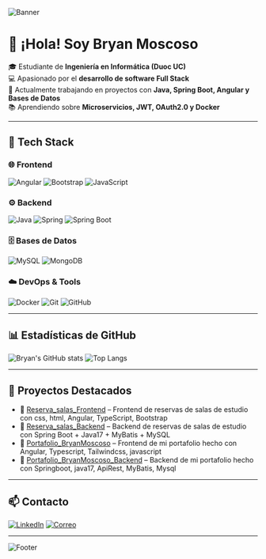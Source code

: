 <!-- Banner -->
![Banner](https://capsule-render.vercel.app/api?type=waving&color=ff0000&height=200&section=header&text=Bryan%20Moscoso%20Oria&fontSize=40&fontColor=ffffff&animation=fadeIn&fontAlignY=35)

# 👋 ¡Hola! Soy Bryan Moscoso

🎓 Estudiante de **Ingeniería en Informática (Duoc UC)**  
💻 Apasionado por el **desarrollo de software Full Stack**  
🚀 Actualmente trabajando en proyectos con **Java, Spring Boot, Angular y Bases de Datos**  
📚 Aprendiendo sobre **Microservicios, JWT, OAuth2.0 y Docker**

---

## 🔧 Tech Stack

### 🌐 Frontend
![Angular](https://img.shields.io/badge/Angular-DD0031?style=for-the-badge&logo=angular&logoColor=white)
![Bootstrap](https://img.shields.io/badge/Bootstrap-563D7C?style=for-the-badge&logo=bootstrap&logoColor=white)
![JavaScript](https://img.shields.io/badge/JavaScript-323330?style=for-the-badge&logo=javascript&logoColor=F7DF1E)

### ⚙️ Backend
![Java](https://img.shields.io/badge/Java-ED8B00?style=for-the-badge&logo=java&logoColor=white)
![Spring](https://img.shields.io/badge/Spring-6DB33F?style=for-the-badge&logo=spring&logoColor=white)
![Spring Boot](https://img.shields.io/badge/Spring%20Boot-000000?style=for-the-badge&logo=springboot&logoColor=6DB33F)

### 🗄️ Bases de Datos
![MySQL](https://img.shields.io/badge/MySQL-005C84?style=for-the-badge&logo=mysql&logoColor=white)
![MongoDB](https://img.shields.io/badge/MongoDB-4EA94B?style=for-the-badge&logo=mongodb&logoColor=white)

### ☁️ DevOps & Tools
![Docker](https://img.shields.io/badge/Docker-2496ED?style=for-the-badge&logo=docker&logoColor=white)
![Git](https://img.shields.io/badge/Git-F05032?style=for-the-badge&logo=git&logoColor=white)
![GitHub](https://img.shields.io/badge/GitHub-181717?style=for-the-badge&logo=github&logoColor=white)

---

## 📊 Estadísticas de GitHub


![Bryan's GitHub stats](https://github-readme-stats.vercel.app/api?username=1Bryvn&show_icons=true&theme=radical&hide_border=true&title_color=ff0000&icon_color=ff0000)
![Top Langs](https://github-readme-stats.vercel.app/api/top-langs/?username=1Bryvn&layout=compact&theme=radical&hide_border=true&title_color=ff0000)

---

## 🚀 Proyectos Destacados
- 📌 [Reserva_salas_Frontend](https://github.com/1Bryvn/Reserva-de-salas-Frontend_) – Frontend de reservas de salas de estudio con css, html, Angular, TypeScript, Bootstrap 
- 📌 [Reserva_salas_Backend](https://github.com/1Bryvn/reserva_salas) – Backend de reservas de salas de estudio con Spring Boot + Java17 + MyBatis + MySQL   
- 📌 [Portafolio_BryanMoscoso](https://github.com/1Bryvn/Portafolio_BryanMoscoso) – Frontend de mi portafolio hecho con Angular, Typescript, Tailwindcss, javascript
- 📌 [Portafolio_BryanMoscoso_Backend](https://github.com/1Bryvn/Portafolio_BryanMoscoso_Backend) – Backend de mi portafolio hecho con Springboot, java17, ApiRest, MyBatis, Mysql
---

## 📫 Contacto

[![LinkedIn](https://img.shields.io/badge/LinkedIn-0077B5?style=for-the-badge&logo=linkedin&logoColor=white)](www.linkedin.com/in/bryan-moscoso-oria)
[![Correo](https://img.shields.io/badge/Gmail-D14836?style=for-the-badge&logo=gmail&logoColor=white)](mailto:4lan.bmo@gmail.com)

---

<!-- Footer -->
![Footer](https://capsule-render.vercel.app/api?type=waving&color=ff0000&height=120&section=footer)
